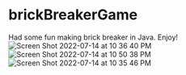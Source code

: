 # brickBreakerGame
Had some fun making brick breaker in Java. Enjoy!
![Screen Shot 2022-07-14 at 10 36 40 PM](https://user-images.githubusercontent.com/71947079/179146961-958b7fc7-3510-4354-81f7-e82b1ec21f97.png)
![Screen Shot 2022-07-14 at 10 50 38 PM](https://user-images.githubusercontent.com/71947079/179147193-65a547ff-c271-44fd-80fd-6814d7c0d1b0.png)
![Screen Shot 2022-07-14 at 10 35 46 PM](https://user-images.githubusercontent.com/71947079/179147301-a7b5501b-ad59-4c27-9cc0-7029f0520b84.png)
